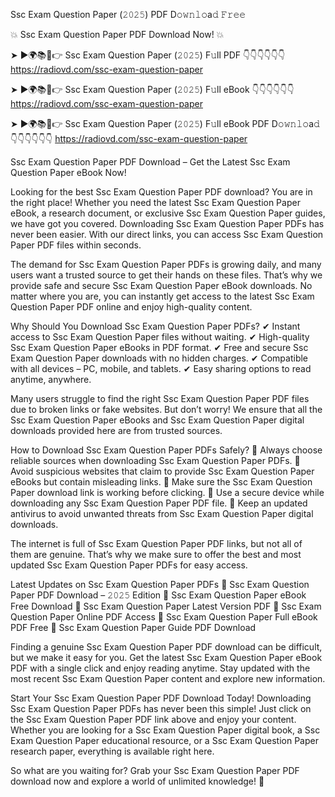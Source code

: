 Ssc Exam Question Paper (𝟸𝟶𝟸𝟻) PDF D𝚘𝚠𝚗𝚕𝚘a𝚍 𝙵𝚛𝚎𝚎

💥 Ssc Exam Question Paper PDF Download Now! 💥

➤ ►🌍📚📱👉 Ssc Exam Question Paper (𝟸𝟶𝟸𝟻) F𝚞ll PDF 👇👇👇👇👇👇
https://radiovd.com/ssc-exam-question-paper

➤ ►🌍📚📱👉 Ssc Exam Question Paper (𝟸𝟶𝟸𝟻) F𝚞ll eBook 👇👇👇👇👇👇
https://radiovd.com/ssc-exam-question-paper

➤ ►🌍📚📱👉 Ssc Exam Question Paper (𝟸𝟶𝟸𝟻) F𝚞ll eBook PDF D𝚘𝚠𝚗𝚕𝚘a𝚍 👇👇👇👇👇👇
https://radiovd.com/ssc-exam-question-paper

Ssc Exam Question Paper PDF Download – Get the Latest Ssc Exam Question Paper eBook Now!

Looking for the best Ssc Exam Question Paper PDF download? You are in the right place! Whether you need the latest Ssc Exam Question Paper eBook, a research document, or exclusive Ssc Exam Question Paper guides, we have got you covered. Downloading Ssc Exam Question Paper PDFs has never been easier. With our direct links, you can access Ssc Exam Question Paper PDF files within seconds.

The demand for Ssc Exam Question Paper PDFs is growing daily, and many users want a trusted source to get their hands on these files. That’s why we provide safe and secure Ssc Exam Question Paper eBook downloads. No matter where you are, you can instantly get access to the latest Ssc Exam Question Paper PDF online and enjoy high-quality content.

Why Should You Download Ssc Exam Question Paper PDFs?
✔ Instant access to Ssc Exam Question Paper files without waiting.
✔ High-quality Ssc Exam Question Paper eBooks in PDF format.
✔ Free and secure Ssc Exam Question Paper downloads with no hidden charges.
✔ Compatible with all devices – PC, mobile, and tablets.
✔ Easy sharing options to read anytime, anywhere.

Many users struggle to find the right Ssc Exam Question Paper PDF files due to broken links or fake websites. But don’t worry! We ensure that all the Ssc Exam Question Paper eBooks and Ssc Exam Question Paper digital downloads provided here are from trusted sources.

How to Download Ssc Exam Question Paper PDFs Safely?
📌 Always choose reliable sources when downloading Ssc Exam Question Paper PDFs.
📌 Avoid suspicious websites that claim to provide Ssc Exam Question Paper eBooks but contain misleading links.
📌 Make sure the Ssc Exam Question Paper download link is working before clicking.
📌 Use a secure device while downloading any Ssc Exam Question Paper PDF file.
📌 Keep an updated antivirus to avoid unwanted threats from Ssc Exam Question Paper digital downloads.

The internet is full of Ssc Exam Question Paper PDF links, but not all of them are genuine. That’s why we make sure to offer the best and most updated Ssc Exam Question Paper PDFs for easy access.

Latest Updates on Ssc Exam Question Paper PDFs
🔹 Ssc Exam Question Paper PDF Download – 𝟸𝟶𝟸𝟻 Edition
🔹 Ssc Exam Question Paper eBook Free Download
🔹 Ssc Exam Question Paper Latest Version PDF
🔹 Ssc Exam Question Paper Online PDF Access
🔹 Ssc Exam Question Paper Full eBook PDF Free
🔹 Ssc Exam Question Paper Guide PDF Download

Finding a genuine Ssc Exam Question Paper PDF download can be difficult, but we make it easy for you. Get the latest Ssc Exam Question Paper eBook PDF with a single click and enjoy reading anytime. Stay updated with the most recent Ssc Exam Question Paper content and explore new information.

Start Your Ssc Exam Question Paper PDF Download Today!
Downloading Ssc Exam Question Paper PDFs has never been this simple! Just click on the Ssc Exam Question Paper PDF link above and enjoy your content. Whether you are looking for a Ssc Exam Question Paper digital book, a Ssc Exam Question Paper educational resource, or a Ssc Exam Question Paper research paper, everything is available right here.

So what are you waiting for? Grab your Ssc Exam Question Paper PDF download now and explore a world of unlimited knowledge! 🚀